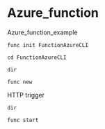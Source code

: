 # Azure_function
Azure_function_example

```    
func init FunctionAzureCLI
``` 

``` 
cd FunctionAzureCLI
``` 

```
dir
```

```
func new
```
HTTP trigger

```
dir
```

```
func start
```

